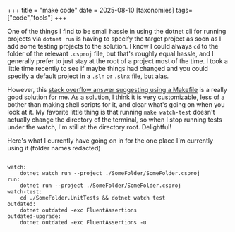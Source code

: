 +++
title = "make code"
date = 2025-08-10
[taxonomies]
tags=["code","tools"]
+++

One of the things I find to be small hassle in using the dotnet cli for running projects via `dotnet run` is having to specify the target project as soon as I add some testing projects to the solution. I know I could always `cd` to the folder of the relevant `.csproj` file, but that's roughly equal hassle, and I generally prefer to just stay at the root of a project most of the time. I took a little time recently to see if maybe things had changed and you could specify a default project in a `.sln` or `.slnx` file, but alas. 

However, this [stack overflow answer suggesting using a Makefile](https://stackoverflow.com/a/59942079) is a really good solution for me. As a solution, I think it is very customizable, less of a bother than making shell scripts for it, and clear what's going on when you look at it. My favorite little thing is that running `make watch-test` doesn't actually change the directory of the terminal, so when I stop running tests under the watch, I'm still at the directory root. Delightful!

Here's what I currently have going on in for the one place I'm currently using it (folder names redacted)
```

watch:
	dotnet watch run --project ./SomeFolder/SomeFolder.csproj
run:
	dotnet run --project ./SomeFolder/SomeFolder.csproj
watch-test:
	cd ./SomeFolder.UnitTests && dotnet watch test
outdated:
	dotnet outdated -exc FluentAssertions
outdated-upgrade:
	dotnet outdated -exc FluentAssertions -u

```